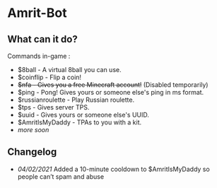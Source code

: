 # Amrit-Bot

## What can it do?

Commands in-game :
 - $8ball - A virtual 8ball you can use.
 - $coinflip - Flip a coin!
 - ~~$nfa - Gives you a free Minecraft account!~~ (Disabled temporarily)
 - $ping - Pong! Gives yours or someone else's ping in ms format.
 - $russianroulette - Play Russian roulette.
 - $tps - Gives server TPS.
 - $uuid - Gives yours or someone else's UUID.
 - $AmritIsMyDaddy - TPAs to you with a kit.
 - *more soon*
## Changelog
 - *04/02/2021* Added a 10-minute cooldown to $AmritIsMyDaddy so people can’t spam and abuse
